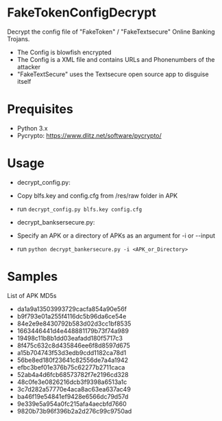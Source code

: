 FakeTokenConfigDecrypt
======================

Decrypt the config file of "FakeToken" / "FakeTextsecure" Online Banking Trojans.

* The Config is blowfish encrypted
* The Config is a XML file and contains URLs and Phonenumbers of the attacker
* "FakeTextSecure" uses the Textsecure open source app to disguise itself

Prequisites
===========

* Python 3.x
* Pycrypto: https://www.dlitz.net/software/pycrypto/

Usage
=====
* decrypt_config.py:
* Copy blfs.key and config.cfg from /res/raw folder in APK
* run `decrypt_config.py blfs.key config.cfg`

* decrypt_banksersecure.py:
* Specify an APK or a directory of APKs as an argument for -i or --input
* run `python decrypt_bankersecure.py -i <APK_or_Directory>`

Samples
=======

List of APK MD5s

* da1a9a13503993729cacfa854a90e56f
* b9f793e01a255f4116dc5b96da6ce54e
* 84e2e9e8430792b583d02d3cc1bf8535 
* 1663446441d4e448881179b73f74a989 
* 19498c11b8b1dd03eafadd180f5717c3 
* 8f475c632c8d435846ee6f8d8597d675 
* a15b704743f53d3edb9cdd1182ca78d1 
* 56be8ed180f23641c82556de7a4a1942 
* efbc3bef01e376b75c62277b2711caca 
* 52ab4a4d6fcb68573782f7e2196cd328 
* 48c0fe3e0826216dcb3f9398a6513a1c 
* 3c7d282a57770e4aca8ac63ea637ac49 
* ba46f19e54841ef9428e6566dc79d57d 
* 9e339e5a954a0fc215afa4aecbfd7660
* 9820b73b96f396b2a2d276c99c9750ad